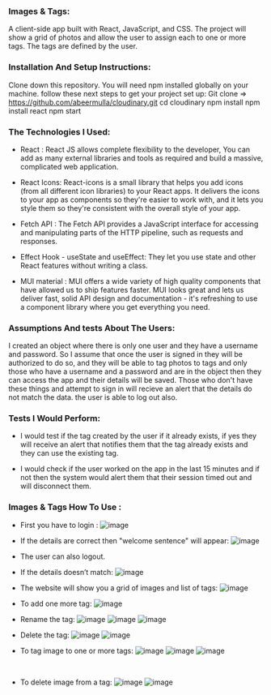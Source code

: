 ### Images & Tags:
A client-side app built with React, JavaScript, and CSS.
The project will show a grid of photos and allow the user to assign each to one or more tags. The tags are defined by the user. 

### Installation And Setup Instructions:
Clone down this repository. You will need npm installed globally on your machine.
follow these next steps to get your project set up: 
Git clone => https://github.com/abeermulla/cloudinary.git
cd cloudinary
npm install
npm install react 
npm start

### The Technologies I Used:
* React : React JS allows complete flexibility to the developer, You can add as many external libraries and tools as required and build a massive, complicated web application.

* React Icons: React-icons is a small library that helps you add icons (from all different icon libraries) to your React apps. It delivers the icons to your app as components so they're easier to work with, and it lets you style them so they're consistent with the overall style of your app.

* Fetch API : The Fetch API provides a JavaScript interface for accessing and manipulating parts of the HTTP pipeline, such as requests and responses.

* Effect Hook - useState and useEffect: They let you use state and other React features without writing a class.

* MUI material : 
MUI offers a wide variety of high quality components that have allowed us to ship features faster.
MUI looks great and lets us deliver fast, solid API design and documentation - it's refreshing to use a component library where you get everything you need.

### Assumptions And tests About The Users:
I created an object where there is only one user and they have a username and password. So I assume that once the user is signed in they will be authorized to do so, and they will be able to tag photos to tags and only those who have a username and a password and are in the object then they can access the app and their details will be saved. 
Those who don't have these things and attempt to sign in will recieve an alert that the details do not match the data.
the user is able to log out also.

### Tests I Would Perform:
* I would test if the tag created by the user if it already exists, if yes they will receive an alert that notifies them that the tag already exists and they can use the existing tag.

* I would check if the user worked on the app in the last 15 minutes and if not then the system would alert them that their session timed out and will disconnect them.


### Images & Tags How To Use :



* First you have to login :
![image](https://user-images.githubusercontent.com/97873678/172328850-ab651f6b-9f39-4a2b-b8f1-995a3fef9e05.png)








* If the details are correct then "welcome sentence" will appear:
![image](https://user-images.githubusercontent.com/97873678/172333683-e9316630-d783-4520-b4d9-5f32f0f07395.png)






* The user can also logout.


* If the details doesn’t match: 
![image](https://user-images.githubusercontent.com/97873678/172328960-3926cc48-69c4-4df7-9cd0-f146f92bf4dc.png)

  




* The website will show you a grid of images and list of tags:
 ![image](https://user-images.githubusercontent.com/97873678/172329011-892a7263-c1b2-494f-b3e4-aee7681e188e.png)



* To add one more tag:
![image](https://user-images.githubusercontent.com/97873678/172329050-e14a8d56-4b6e-46d3-8979-b97a5a8d267f.png)






* Rename the tag:
![image](https://user-images.githubusercontent.com/97873678/172329136-f1091ee3-48b6-43e8-a911-14dda49cb48a.png)
![image](https://user-images.githubusercontent.com/97873678/172329167-769d9414-f901-4717-8707-b35ad78d9d88.png)
![image](https://user-images.githubusercontent.com/97873678/172329213-851041dc-3c65-4952-94fe-98f06325c393.png)






* Delete the tag:
![image](https://user-images.githubusercontent.com/97873678/172329377-a0698ed9-ffd8-4430-9a5c-732a55b92d3f.png)
![image](https://user-images.githubusercontent.com/97873678/172329456-571c0b67-51f9-490e-84a9-2de9c7bfa9c0.png)




* To tag image to one or more tags:
![image](https://user-images.githubusercontent.com/97873678/172329517-277d0fbe-4664-4971-b912-bccb7eeacc0a.png)
![image](https://user-images.githubusercontent.com/97873678/172329590-00428de8-e642-43ff-b570-6454b45ac873.png)
![image](https://user-images.githubusercontent.com/97873678/172329628-33e8a8ae-5d9e-4b27-8e24-a9b0ba23df9b.png)

 


* To delete image from a tag:
![image](https://user-images.githubusercontent.com/97873678/172329674-131fdcb9-c56f-487d-adc2-7ad4c5ddfdc6.png)
![image](https://user-images.githubusercontent.com/97873678/172329716-80133395-c4ef-48f0-8ae1-1ee7e462bb2a.png)

 
